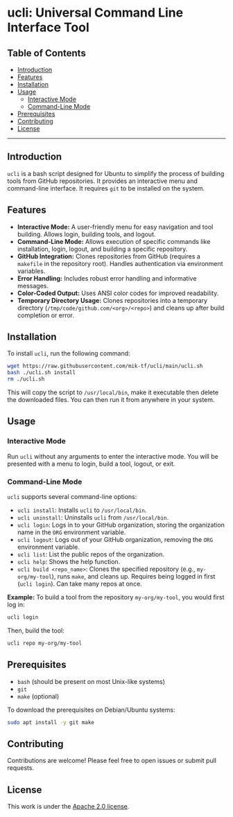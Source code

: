 <h1> ucli: Universal Command Line Interface Tool </h1>

<h2>Table of Contents</h2>

- [Introduction](#introduction)
- [Features](#features)
- [Installation](#installation)
- [Usage](#usage)
  - [Interactive Mode](#interactive-mode)
  - [Command-Line Mode](#command-line-mode)
- [Prerequisites](#prerequisites)
- [Contributing](#contributing)
- [License](#license)

---

## Introduction

`ucli` is a bash script designed for Ubuntu to simplify the process of building tools from GitHub repositories. It provides an interactive menu and command-line interface. It requires `git` to be installed on the system.

## Features

* **Interactive Mode:** A user-friendly menu for easy navigation and tool building.  Allows login, building tools, and logout.
* **Command-Line Mode:** Allows execution of specific commands like installation, login, logout, and building a specific repository.
* **GitHub Integration:** Clones repositories from GitHub (requires a `makefile` in the repository root).  Handles authentication via environment variables.
* **Error Handling:** Includes robust error handling and informative messages.
* **Color-Coded Output:** Uses ANSI color codes for improved readability.
* **Temporary Directory Usage:**  Clones repositories into a temporary directory (`/tmp/code/github.com/<org>/<repo>`) and cleans up after build completion or error.


## Installation

To install `ucli`, run the following command:

```bash
wget https://raw.githubusercontent.com/mik-tf/ucli/main/ucli.sh
bash ./ucli.sh install
rm ./ucli.sh
```

This will copy the script to `/usr/local/bin`, make it executable then delete the downloaded files. You can then run it from anywhere in your system.

## Usage

### Interactive Mode

Run `ucli` without any arguments to enter the interactive mode. You will be presented with a menu to login, build a tool, logout, or exit.


### Command-Line Mode

`ucli` supports several command-line options:

* `ucli install`: Installs `ucli` to `/usr/local/bin`.
* `ucli uninstall`: Uninstalls `ucli` from `/usr/local/bin`.
* `ucli login`: Logs in to your GitHub organization, storing the organization name in the `ORG` environment variable.
* `ucli logout`: Logs out of your GitHub organization, removing the `ORG` environment variable.
* `ucli list`: List the public repos of the organization.
* `ucli help`: Shows the help function.
* `ucli build <repo_name>`: Clones the specified repository (e.g., `my-org/my-tool`), runs `make`, and cleans up. Requires being logged in first (`ucli login`). Can take many repos at once.


**Example:** To build a tool from the repository `my-org/my-tool`, you would first log in:

```bash
ucli login
```

Then, build the tool:

```bash
ucli repo my-org/my-tool
```

## Prerequisites

*   `bash` (should be present on most Unix-like systems)
*   `git`
*   `make` (optional)

To download the prerequisites on Debian/Ubuntu systems:

```bash
sudo apt install -y git make
```


## Contributing

Contributions are welcome! Please feel free to open issues or submit pull requests.

## License

This work is under the [Apache 2.0 license](./LICENSE).
